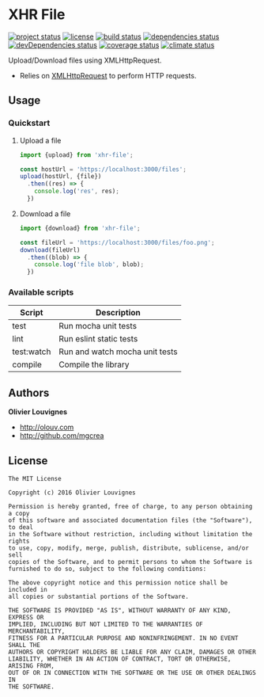 # XHR File

[![project status](https://img.shields.io/badge/status-beta-blue.svg?style=flat)](https://github.com/mgcrea/js-xhr-file) [![license](https://img.shields.io/github/license/mgcrea/js-xhr-file.svg?style=flat)](https://tldrlegal.com/license/mit-license) [![build status](http://img.shields.io/travis/mgcrea/js-xhr-file/master.svg?style=flat)](http://travis-ci.org/mgcrea/js-xhr-file) [![dependencies status](https://img.shields.io/david/mgcrea/js-xhr-file.svg?style=flat)](https://david-dm.org/mgcrea/js-xhr-file) [![devDependencies status](https://img.shields.io/david/dev/mgcrea/js-xhr-file.svg?style=flat)](https://david-dm.org/mgcrea/js-xhr-file#info=devDependencies) [![coverage status](http://img.shields.io/codeclimate/coverage/github/mgcrea/js-xhr-file.svg?style=flat)](https://codeclimate.com/github/mgcrea/js-xhr-file) [![climate status](https://img.shields.io/codeclimate/github/mgcrea/js-xhr-file.svg?style=flat)](https://codeclimate.com/github/mgcrea/js-xhr-file)

Upload/Download files using XMLHttpRequest.

- Relies on [XMLHttpRequest](https://developer.mozilla.org/en/docs/Web/API/XMLHttpRequest) to perform HTTP requests.

## Usage

### Quickstart

1. Upload a file

    ```js
    import {upload} from 'xhr-file';

    const hostUrl = 'https://localhost:3000/files';
    upload(hostUrl, {file})
      .then((res) => {
        console.log('res', res);
      })
    ```

2. Download a file

    ```js
    import {download} from 'xhr-file';

    const fileUrl = 'https://localhost:3000/files/foo.png';
    download(fileUrl)
      .then((blob) => {
        console.log('file blob', blob);
      })
    ```


### Available scripts

| **Script** | **Description** |
|----------|-------|
| test | Run mocha unit tests |
| lint | Run eslint static tests |
| test:watch | Run and watch mocha unit tests |
| compile | Compile the library |


## Authors

**Olivier Louvignes**

+ http://olouv.com
+ http://github.com/mgcrea

## License

```
The MIT License

Copyright (c) 2016 Olivier Louvignes

Permission is hereby granted, free of charge, to any person obtaining a copy
of this software and associated documentation files (the "Software"), to deal
in the Software without restriction, including without limitation the rights
to use, copy, modify, merge, publish, distribute, sublicense, and/or sell
copies of the Software, and to permit persons to whom the Software is
furnished to do so, subject to the following conditions:

The above copyright notice and this permission notice shall be included in
all copies or substantial portions of the Software.

THE SOFTWARE IS PROVIDED "AS IS", WITHOUT WARRANTY OF ANY KIND, EXPRESS OR
IMPLIED, INCLUDING BUT NOT LIMITED TO THE WARRANTIES OF MERCHANTABILITY,
FITNESS FOR A PARTICULAR PURPOSE AND NONINFRINGEMENT. IN NO EVENT SHALL THE
AUTHORS OR COPYRIGHT HOLDERS BE LIABLE FOR ANY CLAIM, DAMAGES OR OTHER
LIABILITY, WHETHER IN AN ACTION OF CONTRACT, TORT OR OTHERWISE, ARISING FROM,
OUT OF OR IN CONNECTION WITH THE SOFTWARE OR THE USE OR OTHER DEALINGS IN
THE SOFTWARE.
```
